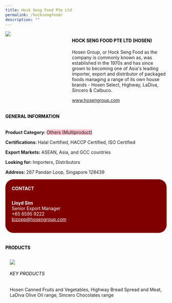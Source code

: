 ```yaml
---
title: Hock Seng Food Pte Ltd
permalink: /hocksengfood/
description: ""
---
```

<div class="flex-paragraph">
		<p style="text-transform: uppercase"></p></div>
			<div class="flex-container" style="display: flex; flex-wrap: wrap;">
			<div class="card sgds" style="flex: 1 1 40%; display: block;"><img src="https://drive.google.com/uc?export=download&amp;id=1gmEp45sZj0cLqeRqziucMf0Y0F6YeoDN"></div>
	<div class="card-sgds" style="flex: 1 1 58%; display: block; margin-left: 3px">
		<h4 style="text-transform: uppercase; color: black;"><b>Hock Seng Food Pte Ltd (Hosen)</b></h4>
		<p>Hosen Group, or Hock Seng Food as the company is commonly
known as, was established in the 1970s and has since grown to
becoming one of Asia's leading importer, export and distributor of
packaged foods managing a range of its own house brands - Hosen
Select, Highway, LaDiva, Sincero &amp; Calbuco.</p>
		<p><a href="http://www.hosengroup.com" target="_blank">www.hosengroup.com</a></p>
	</div>
</div>



<h4 style="text-transform: uppercase; color: black;"><b>General Information</b></h4>
		<div class="flex-container" style="display: flex; flex-wrap: wrap;">
			<div class="card sgds" style="flex: 1 1 65%; display: block; align-self: stretch">
			<div class="flex-paragraph">
			<p><b>Product Category: </b><span style="background-color: pink; border-radius: 10 px;"><!--insert the exhibitor's pdt cat between the <p> tags here-->Others (Multiproduct)</span></p> 
				<p><b>Certifications: </b><!--insert all the exhibitor's certifications between the </b> and </p> here-->Halal Certified, HACCP Certified, ISO Certified</p>
			<p><b>Export Markets: </b><!--insert all the exhibitor's export markets between the </b> and </p> here-->ASEAN, Asia, and GCC countries</p>
			<p style="margin-bottom: 10px;"><b>Looking for: </b><!--insert all the exhibitor's potential business partners between the </b> and </p> here-->Importers, Distributors</p><p><b>Address: </b><!--insert all the exhibitor's address the </b> and </p> here-->267 Pandan Loop, Singapore 128439</p>
			</div>
		</div>
		<div class="card sgds" style="flex: 1 1 35%; padding: 10px; display: block; background-color: maroon; border-radius: 25px; align-self: center;">
		<h4 style="color: white; margin-top: 10px; margin-left: 10px;">CONTACT</h4>
		<div class="flex-paragraph">
			<!--replace with exhibitor's: -->
			<p style="padding: 10px; color: white;"><b><!-- POC name-->Lloyd Sim</b><br><!-- designation-->Senior Export Manager<br><!--contact number-->+65 6595 9222<br><!-- for linking purposes, insert their email after "mailto:"...--><a href="mailto:bizopp@hosengroup.com" style="color: white;"><!--...and also include the display email before </a> here-->bizopp@hosengroup.com</a></p>
		</div>
			</div>
		</div>
	<br>
		<h4 style="text-transform: uppercase; color: black;"><b>products</b></h4>
<div style="display: flex; flex-wrap: wrap;">
&nbsp; <div class="card sgds" style="flex: 1 1 47%; margin: 10px; display: block;"><!--insert the exhibitor's DOWNLOAD image for product between the " marks here-->
	<div class="flex-image" style="display: block;"><img src="https://drive.google.com/uc?export=download&amp;id=1dj41qa-6PdB5zCy_ylxq6AnbYbb8SAQw"></div>
	<div class="flex-paragraph">
		<h6 style="text-transform: uppercase; color: black;"><!--insert product name before </h6> and product description after <p>-->Key Products</h6>
<p>Hosen Canned Fruits and Vegetables, Highway Bread Spread and
Meat, LaDiva Olive Oil range, Sincero Chocolates range
</p></div></div></div>